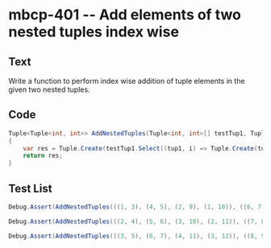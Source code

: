 # mbcp-401 -- Add elements of two nested tuples index wise

## Text

Write a function to perform index wise addition of tuple elements in the given two nested tuples.

## Code

```csharp
Tuple<Tuple<int, int>> AddNestedTuples(Tuple<int, int>[] testTup1, Tuple<int, int>[] testTup2)  
{  
    var res = Tuple.Create(testTup1.Select((tup1, i) => Tuple.Create(tup1.Item1 + testTup2[i].Item1, tup1.Item2 + testTup2[i].Item2)).ToArray());  
    return res;  
}
```

## Test List

```csharp
Debug.Assert(AddNestedTuples(((1, 3), (4, 5), (2, 9), (1, 10)), ((6, 7), (3, 9), (1, 1), (7, 3))) == ((7, 10), (7, 14), (3, 10), (8, 13)));
```

```csharp
Debug.Assert(AddNestedTuples(((2, 4), (5, 6), (3, 10), (2, 11)), ((7, 8), (4, 10), (2, 2), (8, 4))) == ((9, 12), (9, 16), (5, 12), (10, 15)));
```

```csharp
Debug.Assert(AddNestedTuples(((3, 5), (6, 7), (4, 11), (3, 12)), ((8, 9), (5, 11), (3, 3), (9, 5))) == ((11, 14), (11, 18), (7, 14), (12, 17)));
```
